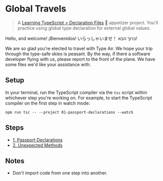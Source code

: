 # Global Travels

> A [Learning TypeScript > Declaration Files](https://learning-typescript.com/declaration-files) 🥗 appetizer project.
> You'll practice using global type declaration for external global values.

Hello, and welcome!
¡Bienvenidos!
いらっしゃいませ！
ברוך הבא!

We are so glad you're elected to travel with Type Air.
We hope your trip through the type-safe skies is peasant.
By the way, if there a software developer flying with us, please report to the front of the plane.
We have some files we'd like your assistance with.

## Setup

In your terminal, run the TypeScript compiler via the `tsc` script within whichever step you're working on.
For example, to start the TypeScript compiler on the first step in watch mode:

```shell
npm run tsc -- --project 01-passport-declarations --watch
```

## Steps

- [1. Passport Declarations](./01-passport-declarations)
- [2. Unexpected Methods](./02-unexpected-methods)

## Notes

- Don't import code from one step into another.
